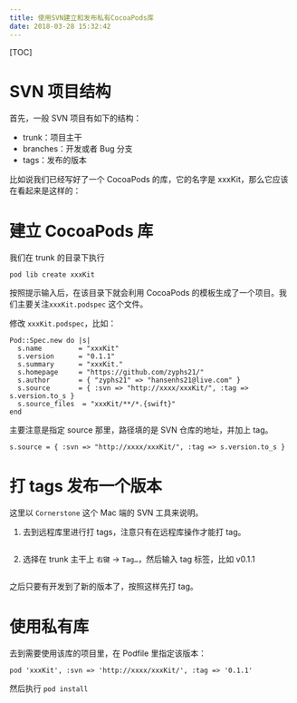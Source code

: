 ```yaml
---
title: 使用SVN建立和发布私有CocoaPods库
date: 2018-03-28 15:32:42
---
```


[TOC]


# SVN 项目结构

首先，一般 SVN 项目有如下的结构：

- trunk：项目主干
- branches：开发或者 Bug 分支
- tags：发布的版本

比如说我们已经写好了一个 CocoaPods 的库，它的名字是 xxxKit，那么它应该在看起来是这样的：
![]()

# 建立 CocoaPods 库

我们在 trunk 的目录下执行 

`pod lib create xxxKit`

按照提示输入后，在该目录下就会利用 CocoaPods 的模板生成了一个项目。我们主要关注`xxxKit.podspec` 这个文件。

修改 `xxxKit.podspec`，比如：   

```
Pod::Spec.new do |s|
  s.name         = "xxxKit"
  s.version      = "0.1.1"
  s.summary      = "xxxKit."
  s.homepage     = "https://github.com/zyphs21/"
  s.author       = { "zyphs21" => "hansenhs21@live.com" }
  s.source       = { :svn => "http://xxxx/xxxKit/", :tag => s.version.to_s }
  s.source_files  = "xxxKit/**/*.{swift}"
end
```

主要注意是指定 source 那里，路径填的是 SVN 仓库的地址，并加上 tag。

`s.source = { :svn => "http://xxxx/xxxKit/", :tag => s.version.to_s }`

# 打 tags 发布一个版本

这里以 `Cornerstone` 这个 Mac 端的 SVN 工具来说明。

1. 去到远程库里进行打 tags，注意只有在远程库操作才能打 tag。
    
    ![]()
    
2. 选择在 trunk 主干上 `右键` -> `Tag…`，然后输入 tag 标签，比如 v0.1.1

    ![]()
    
之后只要有开发到了新的版本了，按照这样先打 tag。
    
# 使用私有库
    
去到需要使用该库的项目里，在 Podfile 里指定该版本：

```
pod 'xxxKit', :svn => 'http://xxxx/xxxKit/', :tag => '0.1.1'
```

然后执行 `pod install`

